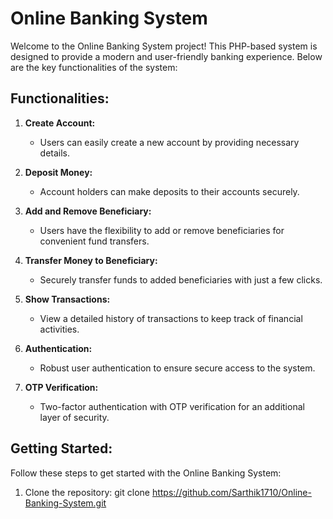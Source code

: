 # Online Banking System

Welcome to the Online Banking System project! This PHP-based system is designed to provide a modern and user-friendly banking experience. Below are the key functionalities of the system:

## Functionalities:

1. **Create Account:**
   - Users can easily create a new account by providing necessary details.

2. **Deposit Money:**
   - Account holders can make deposits to their accounts securely.

3. **Add and Remove Beneficiary:**
   - Users have the flexibility to add or remove beneficiaries for convenient fund transfers.

4. **Transfer Money to Beneficiary:**
   - Securely transfer funds to added beneficiaries with just a few clicks.

5. **Show Transactions:**
   - View a detailed history of transactions to keep track of financial activities.

6. **Authentication:**
   - Robust user authentication to ensure secure access to the system.

7. **OTP Verification:**
   - Two-factor authentication with OTP verification for an additional layer of security.

## Getting Started:

Follow these steps to get started with the Online Banking System:

1. Clone the repository:
   git clone https://github.com/Sarthik1710/Online-Banking-System.git
